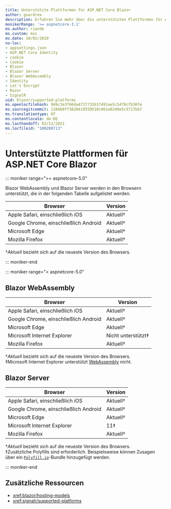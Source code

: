 ```yaml
---
title: Unterstützte Plattformen für ASP.NET Core Blazor
author: guardrex
description: Erfahren Sie mehr über die unterstützten Plattformen für ASP.NET Core Blazor.
monikerRange: '>= aspnetcore-3.1'
ms.author: riande
ms.custom: mvc
ms.date: 10/01/2020
no-loc:
- appsettings.json
- ASP.NET Core Identity
- cookie
- Cookie
- Blazor
- Blazor Server
- Blazor WebAssembly
- Identity
- Let's Encrypt
- Razor
- SignalR
uid: blazor/supported-platforms
ms.openlocfilehash: 948c3e3f66da4727731b37491ae5c5470cfb36fe
ms.sourcegitcommit: 1166b0ff3828418559510c661e8240e5c5717bb7
ms.translationtype: HT
ms.contentlocale: de-DE
ms.lasthandoff: 02/12/2021
ms.locfileid: "100280713"
---
```

# <a name="aspnet-core-blazor-supported-platforms"></a>Unterstützte Plattformen für ASP.NET Core Blazor

::: moniker range=">= aspnetcore-5.0"

Blazor WebAssembly und Blazor Server werden in den Browsern unterstützt, die in der folgenden Tabelle aufgelistet werden.

| Browser                          | Version         |
| -------------------------------- | --------------- |
| Apple Safari, einschließlich iOS      | Aktuell&dagger; |
| Google Chrome, einschließlich Android | Aktuell&dagger; |
| Microsoft Edge                   | Aktuell&dagger; |
| Mozilla Firefox                  | Aktuell&dagger; |  

&dagger;*Aktuell* bezieht sich auf die neueste Version des Browsers.  

::: moniker-end

::: moniker range="< aspnetcore-5.0"

## Blazor WebAssembly

| Browser                          | Version               |
| -------------------------------- | --------------------- |
| Apple Safari, einschließlich iOS      | Aktuell&dagger;       |
| Google Chrome, einschließlich Android | Aktuell&dagger;       |
| Microsoft Edge                   | Aktuell&dagger;       |
| Microsoft Internet Explorer      | Nicht unterstützt&Dagger; |
| Mozilla Firefox                  | Aktuell&dagger;       |  

&dagger;*Aktuell* bezieht sich auf die neueste Version des Browsers.  
&Dagger;Microsoft Internet Explorer unterstützt [WebAssembly](https://webassembly.org) nicht.

## Blazor Server

| Browser                          | Version         |
| -------------------------------- | --------------- |
| Apple Safari, einschließlich iOS      | Aktuell&dagger; |
| Google Chrome, einschließlich Android | Aktuell&dagger; |
| Microsoft Edge                   | Aktuell&dagger; |
| Microsoft Internet Explorer      | 11&Dagger;      |
| Mozilla Firefox                  | Aktuell&dagger; |

&dagger;*Aktuell* bezieht sich auf die neueste Version des Browsers.  
&Dagger;Zusätzliche Polyfills sind erforderlich. Beispielsweise können Zusagen über ein [`Polyfill.io`](https://polyfill.io/v3/)-Bundle hinzugefügt werden.

::: moniker-end

## <a name="additional-resources"></a>Zusätzliche Ressourcen

* <xref:blazor/hosting-models>
* <xref:signalr/supported-platforms>
